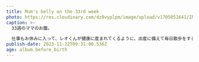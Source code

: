 ```yaml
---
title: Mum's belly on the 33rd week
photo: https://res.cloudinary.com/dz8vyplpm/image/upload/v1705051641/IMG_7997_x2zzyb.jpg
caption: >-
  33週のママのお腹。

  仕事もお休みに入って、レオくんが健康に産まれてくるように、出産に備えて毎日散歩をするようにしたよ。週末はおばぁちゃんがたくさん服やベビーグッズを買ってくれた。みんな会えるのを楽しみにしてるからね。
publish-date: 2023-11-22T09:31:00.536Z
age: album.before_birth
---
```

